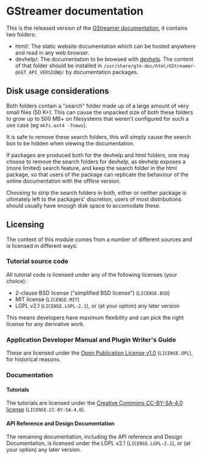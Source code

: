 # GStreamer documentation

This is the released version of the [GStreamer documentation](https://gitlab.freedesktop.org/gstreamer/gst-docs), it contains
two folders:

* html/: The static website documentation which can be hosted anywhere and
         read in any web browser.
* devhelp/: The documentation to be browsed with [devhelp](https://wiki.gnome.org/Apps/Devhelp).
            The content of that folder should be installed in `/usr/share/gtk-doc/html/GStreamer-@GST_API_VERSION@/`
            by documentation packages.

## Disk usage considerations

Both folders contain a "search" folder made up of a large amount
of very small files (50 K+). This can cause the unpacked size of both
these folders to grow up to 500 MB+ on filesystems that weren't
configured for such a use case (eg `mkfs.ext4 -Tnews`).

It is safe to remove these search folders, this will simply cause
the search box to be hidden when viewing the documentation.

If packages are produced both for the devhelp and html folders,
one may choose to remove the search folders for devhelp, as
devhelp exposes a (more limited) search feature, and keep the
search folder in the html package, so that users of the package
can replicate the behaviour of the online documentation with
the offline version.

Choosing to strip the search folders in both, either or neither
package is ultimately left to the packagers' discretion, users
of most distributions should usually have enough disk space
to accomodate these.

## Licensing

The content of this module comes from a number of different sources and is
licensed in different ways:

### Tutorial source code

All tutorial code is licensed under any of the following licenses (your choice):

 - 2-clause BSD license ("simplified BSD license") (`LICENSE.BSD`)
 - MIT license (`LICENSE.MIT`)
 - LGPL v2.1 (`LICENSE.LGPL-2.1`), or (at your option) any later version

This means developers have maximum flexibility and can pick the right license
for any derivative work.

### Application Developer Manual and Plugin Writer's Guide

These are licensed under the [Open Publication License v1.0][op-license]
(`LICENSE.OPL`), for historical reasons.

[op-license]: http://www.opencontent.org/openpub/

### Documentation

#### Tutorials

The tutorials are licensed under the [Creative Commons CC-BY-SA-4.0 license][cc-by-sa-4.0]
(`LICENSE.CC-BY-SA-4.0`).

[cc-by-sa-4.0]: https://creativecommons.org/licenses/by-sa/4.0/

#### API Reference and Design Documentation

The remaining documentation, including the API reference and Design Documentation,
is licensed under the LGPL v2.1 (`LICENSE.LGPL-2.1`), or (at your option) any later
version.
